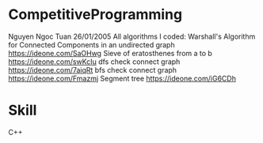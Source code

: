 # CompetitiveProgramming
Nguyen Ngoc Tuan 
26/01/2005
All algorithms I coded:
Warshall's Algorithm for Connected Components in an undirected graph
https://ideone.com/SaOHwg
Sieve of eratosthenes from a to b
https://ideone.com/swKcIu 
dfs check connect graph
https://ideone.com/7aiqRt 
bfs check connect graph 
https://ideone.com/Fmazmj
Segment tree https://ideone.com/iG6CDh
# Skill
C++
